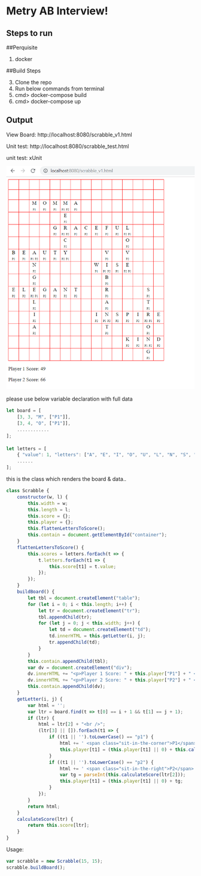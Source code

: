 # Metry AB Interview!

## Steps to run
##Perquisite
1. docker 

##Build Steps

3. Clone the repo
4. Run below commands from terminal
5. cmd> docker-compose build
6. cmd> docker-compose up

## Output

View Board: http://localhost:8080/scrabble_v1.html

Unit test: http://localhost:8080/scrabble_test.html

unit test: xUnit

![Output Screenshot](img_.PNG)

please use below variable declaration with full data
````javascript
let board = [
    [3, 3, "M", ["P1"]],
    [3, 4, "O", ["P1"]],
    ............
];

let letters = [
    { "value": 1, "letters": ["A", "E", "I", "O", "U", "L", "N", "S", "T", "R"] },
    ......
];
````
this is the class which renders the board & data..
```javascript
class Scrabble {
    constructor(w, l) {
        this.width = w;
        this.length = l;
        this.score = {};
        this.player = {};
        this.flattenLettersToScore();
        this.contain = document.getElementById("container");
    }
    flattenLettersToScore() {
        this.scores = letters.forEach(t => {
            t.letters.forEach(t1 => {
                this.score[t1] = t.value;
            });
        });
    }
    buildBoard() {
        let tbl = document.createElement("table");
        for (let i = 0; i < this.length; i++) {
            let tr = document.createElement("tr");
            tbl.appendChild(tr);
            for (let j = 0; j < this.width; j++) {
                let td = document.createElement("td");
                td.innerHTML = this.getLetter(i, j);
                tr.appendChild(td);
            }
        }
        this.contain.appendChild(tbl);
        var dv = document.createElement("div");
        dv.innerHTML += "<p>Player 1 Score: " + this.player["P1"] + " </p>";
        dv.innerHTML += "<p>Player 2 Score: " + this.player["P2"] + " </p>";
        this.contain.appendChild(dv);
    }
    getLetter(i, j) {
        var html = '';
        var ltr = board.find(t => t[0] == i + 1 && t[1] == j + 1);
        if (ltr) {
            html = ltr[2] + "<br />";
            (ltr[3] || []).forEach(t1 => {
                if ((t1 || '').toLowerCase() == "p1") {
                    html += ' <span class="sit-in-the-corner">P1</span>';
                    this.player[t1] = (this.player[t1] || 0) + this.calculateScore(ltr[2]);
                }
                if ((t1 || '').toLowerCase() == "p2") {
                    html += ' <span class="sit-in-the-right">P2</span>';
                    var tg = parseInt(this.calculateScore(ltr[2]));
                    this.player[t1] = (this.player[t1] || 0) + tg;
                }
            });
        }
        return html;
    }
    calculateScore(ltr) {
        return this.score[ltr];
    }
}
```

Usage:

```javascript
var scrabble = new Scrabble(15, 15);
scrabble.buildBoard();
```